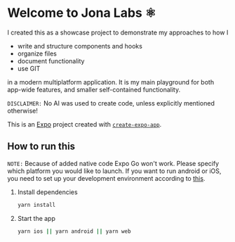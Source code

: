 # Welcome to Jona Labs ⚛️

I created this as a showcase project to demonstrate my approaches to how I

- write and structure components and hooks
- organize files
- document functionality
- use GIT

in a modern multiplatform application. It is my main playground for both app-wide features, and smaller
self-contained functionality.

`DISCLAIMER:` No AI was used to create code, unless explicitly mentioned otherwise!

This is an [Expo](https://expo.dev) project created with [`create-expo-app`](https://www.npmjs.com/package/create-expo-app).

## How to run this
`NOTE:` Because of added native code Expo Go won't work. Please specify which platform you would like to launch. 
If you want to run android or iOS, you need to set up your development environment according 
to [this](https://docs.expo.dev/get-started/set-up-your-environment/?platform=ios&device=simulated&mode=development-build&buildEnv=local). 

1. Install dependencies

   ```bash
   yarn install
   ```

2. Start the app

   ```bash
   yarn ios || yarn android || yarn web
   ```
